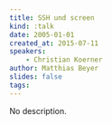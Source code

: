 ```yaml
---
title: SSH und screen
kind: :talk
date: 2005-01-01
created_at: 2015-07-11
speakers:
    - Christian Koerner
author: Matthias Beyer
slides: false
tags:
---
```


No description.
